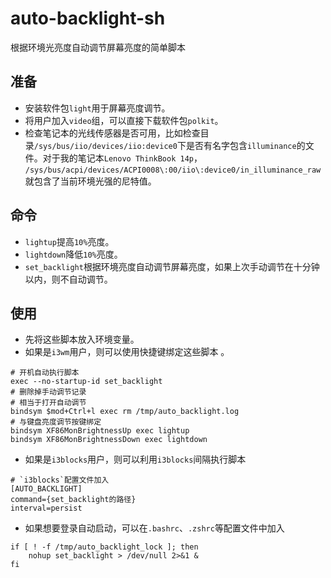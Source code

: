 # auto-backlight-sh
根据环境光亮度自动调节屏幕亮度的简单脚本

## 准备
- 安装软件包`light`用于屏幕亮度调节。
- 将用户加入`video`组，可以直接下载软件包`polkit`。
- 检查笔记本的光线传感器是否可用，比如检查目录`/sys/bus/iio/devices/iio:device0`下是否有名字包含`illuminance`的文件。对于我的笔记本`Lenovo ThinkBook 14p`， `/sys/bus/acpi/devices/ACPI0008\:00/iio\:device0/in_illuminance_raw`就包含了当前环境光强的尼特值。

## 命令
- `lightup`提高`10%`亮度。
- `lightdown`降低`10%`亮度。
- `set_backlight`根据环境亮度自动调节屏幕亮度，如果上次手动调节在十分钟以内，则不自动调节。

## 使用
- 先将这些脚本放入环境变量。
- 如果是`i3wm`用户，则可以使用快捷键绑定这些脚本 。
``` 
# 开机自动执行脚本
exec --no-startup-id set_backlight
# 删除掉手动调节记录
# 相当于打开自动调节
bindsym $mod+Ctrl+l exec rm /tmp/auto_backlight.log
# 与键盘亮度调节按键绑定
bindsym XF86MonBrightnessUp exec lightup
bindsym XF86MonBrightnessDown exec lightdown
```
- 如果是`i3blocks`用户，则可以利用`i3blocks`间隔执行脚本
```
# `i3blocks`配置文件加入
[AUTO_BACKLIGHT]
command={set_backlight的路径}
interval=persist
```
- 如果想要登录自动启动，可以在`.bashrc`、`.zshrc`等配置文件中加入
```
if [ ! -f /tmp/auto_backlight_lock ]; then
	nohup set_backlight > /dev/null 2>&1 &
fi
```

